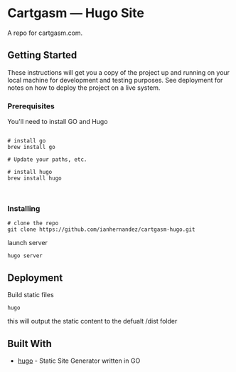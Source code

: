 # Cartgasm — Hugo Site

A repo for cartgasm.com.

## Getting Started

These instructions will get you a copy of the project up and running on your local machine for development and testing purposes. See deployment for notes on how to deploy the project on a live system.

### Prerequisites

You'll need to install GO and Hugo

```

# install go
brew install go

# Update your paths, etc.

# install hugo
brew install hugo



```

### Installing

```
# clone the repo
git clone https://github.com/ianhernandez/cartgasm-hugo.git
```

launch server

```
hugo server
```


## Deployment


Build static files

```
hugo
```

this will output the static content to the defualt /dist folder

## Built With

* [hugo](http://hugo.io) - Static Site Generator written in GO
